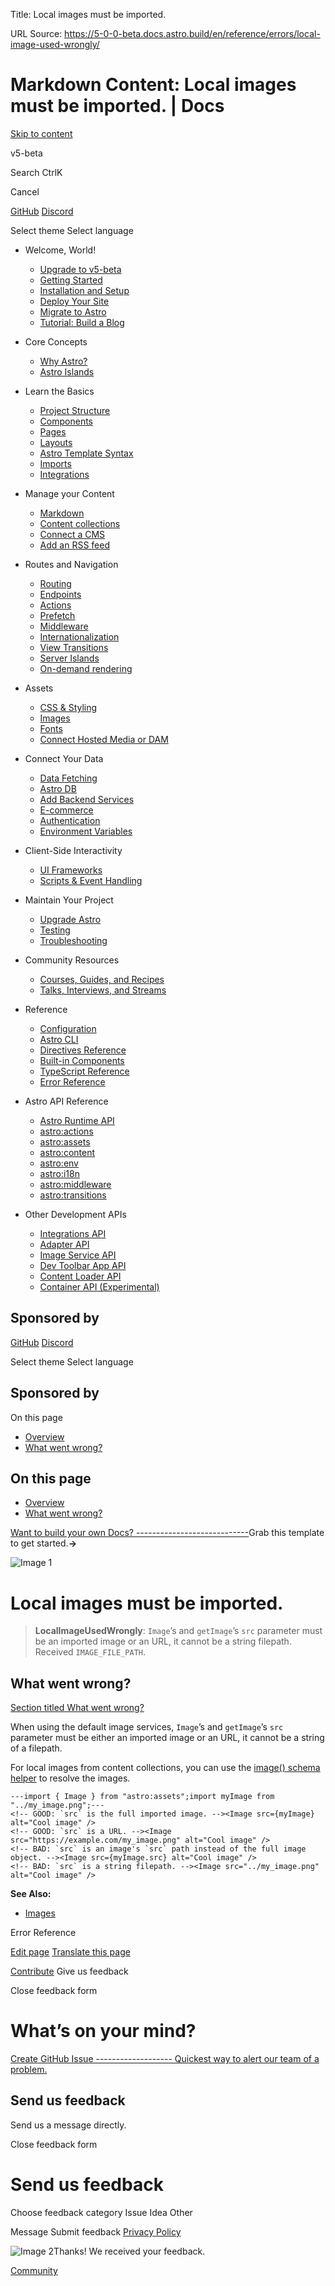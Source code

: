 Title: Local images must be imported.

URL Source: https://5-0-0-beta.docs.astro.build/en/reference/errors/local-image-used-wrongly/

Markdown Content:
Local images must be imported. | Docs
===============

[Skip to content](https://5-0-0-beta.docs.astro.build/en/reference/errors/local-image-used-wrongly/#_top)

[](https://astro.build/) [](https://5-0-0-beta.docs.astro.build/en/getting-started/)v5-beta

Search CtrlK

Cancel

[GitHub](https://github.com/withastro/astro) [Discord](https://astro.build/chat)

Select theme   Select language

*   Welcome, World!

    *   [Upgrade to v5-beta](https://5-0-0-beta.docs.astro.build/en/guides/upgrade-to/v5/)
    *   [Getting Started](https://5-0-0-beta.docs.astro.build/en/getting-started/)
    *   [Installation and Setup](https://5-0-0-beta.docs.astro.build/en/install-and-setup/)
    *   [Deploy Your Site](https://5-0-0-beta.docs.astro.build/en/guides/deploy/)
    *   [Migrate to Astro](https://5-0-0-beta.docs.astro.build/en/guides/migrate-to-astro/)
    *   [Tutorial: Build a Blog](https://5-0-0-beta.docs.astro.build/en/tutorial/0-introduction/)

*   Core Concepts

    *   [Why Astro?](https://5-0-0-beta.docs.astro.build/en/concepts/why-astro/)
    *   [Astro Islands](https://5-0-0-beta.docs.astro.build/en/concepts/islands/)

*   Learn the Basics

    *   [Project Structure](https://5-0-0-beta.docs.astro.build/en/basics/project-structure/)
    *   [Components](https://5-0-0-beta.docs.astro.build/en/basics/astro-components/)
    *   [Pages](https://5-0-0-beta.docs.astro.build/en/basics/astro-pages/)
    *   [Layouts](https://5-0-0-beta.docs.astro.build/en/basics/layouts/)
    *   [Astro Template Syntax](https://5-0-0-beta.docs.astro.build/en/basics/astro-syntax/)
    *   [Imports](https://5-0-0-beta.docs.astro.build/en/guides/imports/)
    *   [Integrations](https://5-0-0-beta.docs.astro.build/en/guides/integrations-guide/)

*   Manage your Content

    *   [Markdown](https://5-0-0-beta.docs.astro.build/en/guides/markdown-content/)
    *   [Content collections](https://5-0-0-beta.docs.astro.build/en/guides/content-collections/)
    *   [Connect a CMS](https://5-0-0-beta.docs.astro.build/en/guides/cms/)
    *   [Add an RSS feed](https://5-0-0-beta.docs.astro.build/en/guides/rss/)

*   Routes and Navigation

    *   [Routing](https://5-0-0-beta.docs.astro.build/en/guides/routing/)
    *   [Endpoints](https://5-0-0-beta.docs.astro.build/en/guides/endpoints/)
    *   [Actions](https://5-0-0-beta.docs.astro.build/en/guides/actions/)
    *   [Prefetch](https://5-0-0-beta.docs.astro.build/en/guides/prefetch/)
    *   [Middleware](https://5-0-0-beta.docs.astro.build/en/guides/middleware/)
    *   [Internationalization](https://5-0-0-beta.docs.astro.build/en/guides/internationalization/)
    *   [View Transitions](https://5-0-0-beta.docs.astro.build/en/guides/view-transitions/)
    *   [Server Islands](https://5-0-0-beta.docs.astro.build/en/guides/server-islands/)
    *   [On-demand rendering](https://5-0-0-beta.docs.astro.build/en/guides/on-demand-rendering/)

*   Assets

    *   [CSS & Styling](https://5-0-0-beta.docs.astro.build/en/guides/styling/)
    *   [Images](https://5-0-0-beta.docs.astro.build/en/guides/images/)
    *   [Fonts](https://5-0-0-beta.docs.astro.build/en/guides/fonts/)
    *   [Connect Hosted Media or DAM](https://5-0-0-beta.docs.astro.build/en/guides/media/)

*   Connect Your Data

    *   [Data Fetching](https://5-0-0-beta.docs.astro.build/en/guides/data-fetching/)
    *   [Astro DB](https://5-0-0-beta.docs.astro.build/en/guides/astro-db/)
    *   [Add Backend Services](https://5-0-0-beta.docs.astro.build/en/guides/backend/)
    *   [E-commerce](https://5-0-0-beta.docs.astro.build/en/guides/ecommerce/)
    *   [Authentication](https://5-0-0-beta.docs.astro.build/en/guides/authentication/)
    *   [Environment Variables](https://5-0-0-beta.docs.astro.build/en/guides/environment-variables/)

*   Client-Side Interactivity

    *   [UI Frameworks](https://5-0-0-beta.docs.astro.build/en/guides/framework-components/)
    *   [Scripts & Event Handling](https://5-0-0-beta.docs.astro.build/en/guides/client-side-scripts/)

*   Maintain Your Project

    *   [Upgrade Astro](https://5-0-0-beta.docs.astro.build/en/upgrade-astro/)
    *   [Testing](https://5-0-0-beta.docs.astro.build/en/guides/testing/)
    *   [Troubleshooting](https://5-0-0-beta.docs.astro.build/en/guides/troubleshooting/)

*   Community Resources

    *   [Courses, Guides, and Recipes](https://5-0-0-beta.docs.astro.build/en/community-resources/content/)
    *   [Talks, Interviews, and Streams](https://5-0-0-beta.docs.astro.build/en/community-resources/talks/)

*   Reference

    *   [Configuration](https://5-0-0-beta.docs.astro.build/en/reference/configuration-reference/)
    *   [Astro CLI](https://5-0-0-beta.docs.astro.build/en/reference/cli-reference/)
    *   [Directives Reference](https://5-0-0-beta.docs.astro.build/en/reference/directives-reference/)
    *   [Built-in Components](https://5-0-0-beta.docs.astro.build/en/reference/components-reference/)
    *   [TypeScript Reference](https://5-0-0-beta.docs.astro.build/en/guides/typescript/)
    *   [Error Reference](https://5-0-0-beta.docs.astro.build/en/reference/error-reference/)

*   Astro API Reference

    *   [Astro Runtime API](https://5-0-0-beta.docs.astro.build/en/reference/api-reference/)
    *   [astro:actions](https://5-0-0-beta.docs.astro.build/en/reference/modules/astro-actions/)
    *   [astro:assets](https://5-0-0-beta.docs.astro.build/en/reference/modules/astro-assets/)
    *   [astro:content](https://5-0-0-beta.docs.astro.build/en/reference/modules/astro-content/)
    *   [astro:env](https://5-0-0-beta.docs.astro.build/en/reference/modules/astro-env/)
    *   [astro:i18n](https://5-0-0-beta.docs.astro.build/en/reference/modules/astro-i18n/)
    *   [astro:middleware](https://5-0-0-beta.docs.astro.build/en/reference/modules/astro-middleware/)
    *   [astro:transitions](https://5-0-0-beta.docs.astro.build/en/reference/modules/astro-transitions/)

*   Other Development APIs

    *   [Integrations API](https://5-0-0-beta.docs.astro.build/en/reference/integrations-reference/)
    *   [Adapter API](https://5-0-0-beta.docs.astro.build/en/reference/adapter-reference/)
    *   [Image Service API](https://5-0-0-beta.docs.astro.build/en/reference/image-service-reference/)
    *   [Dev Toolbar App API](https://5-0-0-beta.docs.astro.build/en/reference/dev-toolbar-app-reference/)
    *   [Content Loader API](https://5-0-0-beta.docs.astro.build/en/reference/content-loader-reference/)
    *   [Container API (Experimental)](https://5-0-0-beta.docs.astro.build/en/reference/container-reference/)

Sponsored by
------------

[](https://www.netlify.com/?utm_campaign=Astro-2024&utm_source=astro-referral)[](https://sentry.io/welcome/?utm_medium=partner&utm_source=astro&utm_campaign=astro-docs)

[GitHub](https://github.com/withastro/astro) [Discord](https://astro.build/chat)

Select theme  Select language

Sponsored by
------------

[](https://www.netlify.com/?utm_campaign=Astro-2024&utm_source=astro-referral)[](https://sentry.io/welcome/?utm_medium=partner&utm_source=astro&utm_campaign=astro-docs)

On this page

*   [Overview](https://5-0-0-beta.docs.astro.build/en/reference/errors/local-image-used-wrongly/#_top)
*   [What went wrong?](https://5-0-0-beta.docs.astro.build/en/reference/errors/local-image-used-wrongly/#what-went-wrong)

On this page
------------

*   [Overview](https://5-0-0-beta.docs.astro.build/en/reference/errors/local-image-used-wrongly/#_top)
*   [What went wrong?](https://5-0-0-beta.docs.astro.build/en/reference/errors/local-image-used-wrongly/#what-went-wrong)

[Want to build your own Docs? ----------------------------](https://starlight.astro.build/)Grab this template to get started.**→**

![Image 1](https://5-0-0-beta.docs.astro.build/_astro/houston_omg.CKiB_MJZ_wdOqF.webp)

Local images must be imported.
==============================

> **LocalImageUsedWrongly**: `Image`’s and `getImage`’s `src` parameter must be an imported image or an URL, it cannot be a string filepath. Received `IMAGE_FILE_PATH`.

What went wrong?
----------------

[Section titled What went wrong?](https://5-0-0-beta.docs.astro.build/en/reference/errors/local-image-used-wrongly/#what-went-wrong)

When using the default image services, `Image`’s and `getImage`’s `src` parameter must be either an imported image or an URL, it cannot be a string of a filepath.

For local images from content collections, you can use the [image() schema helper](https://5-0-0-beta.docs.astro.build/en/guides/images/#images-in-content-collections) to resolve the images.

```
---import { Image } from "astro:assets";import myImage from "../my_image.png";---
<!-- GOOD: `src` is the full imported image. --><Image src={myImage} alt="Cool image" />
<!-- GOOD: `src` is a URL. --><Image src="https://example.com/my_image.png" alt="Cool image" />
<!-- BAD: `src` is an image's `src` path instead of the full image object. --><Image src={myImage.src} alt="Cool image" />
<!-- BAD: `src` is a string filepath. --><Image src="../my_image.png" alt="Cool image" />
```

**See Also:**

*   [Images](https://5-0-0-beta.docs.astro.build/en/guides/images/)

Error Reference

[Edit page](https://github.com/withastro/astro/blob/main/packages/astro/src/core/errors/errors-data.ts) [Translate this page](https://contribute.docs.astro.build/guides/i18n/)

[Contribute](https://5-0-0-beta.docs.astro.build/en/contribute/) Give us feedback

Close feedback form

What’s on your mind?
====================

[Create GitHub Issue ------------------- Quickest way to alert our team of a problem.](https://github.com/withastro/docs/issues/new)

Send us feedback
----------------

Send us a message directly.

Close feedback form

Send us feedback
================

Choose feedback category  Issue  Idea  Other

Message Submit feedback [Privacy Policy](https://astro.build/privacy/)

![Image 2](https://5-0-0-beta.docs.astro.build/_astro/houston-happy.fP8mBnGj.webp)Thanks! We received your feedback.

 [Community](https://community.astro.build/)
